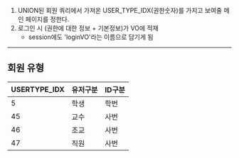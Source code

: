 

1. UNION된 회원 쿼리에서 가져온 USER_TYPE_IDX(권한숫자)를 가지고 보여줄 메인 페이지를 정한다.  
2. 로그인 시 (권한에 대한 정보 + 기본정보)가 VO에 적재
	- session에도 'loginVO'라는 이름으로 담기게 됨

---

## 회원 유형

| USERTYPE_IDX | 유저구분 | ID구분 |
|--------------|----------|--------|
| 5            | 학생     | 학번   |
| 45           | 교수     | 사번   |
| 46           | 조교     | 사번   |
| 47           | 직원     | 사번   |
